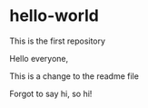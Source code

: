# hello-world
This is the first repository

Hello everyone,

This is a change to the readme file

Forgot to say hi, so hi!
